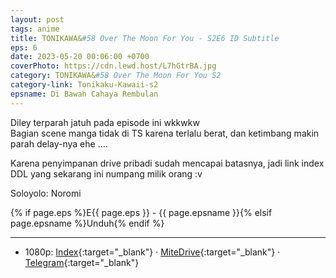 ```yaml
---
layout: post
tags: anime
title: TONIKAWA&#58 Over The Moon For You - S2E6 ID Subtitle
eps: 6
date: 2023-05-20 00:06:00 +0700
coverPhoto: https://cdn.lewd.host/L7hGtrBA.jpg
category: TONIKAWA&#58 Over The Moon For You S2
category-link: Tonikaku-Kawaii-s2
epsname: Di Bawah Cahaya Rembulan
---
```


Diley terparah jatuh pada episode ini wkkwkw<br>
Bagian scene manga tidak di TS karena terlalu berat, dan ketimbang makin parah delay-nya ehe ....

Karena penyimpanan drive pribadi sudah mencapai batasnya, jadi link index DDL yang sekarang ini numpang milik orang :v

Soloyolo: Noromi

{% if page.eps %}E{{ page.eps }} - {{ page.epsname }}{% elsif page.epsname %}Unduh{% endif %}

---
- 1080p: [Index](https://bit.ly/3BDJyOi){:target="_blank"} &middot; [MiteDrive](https://mitedrive.com/view/DgXqBQ){:target="_blank"} &middot; [Telegram](https://t.me/a1fansubweeklies/289){:target="_blank"}
